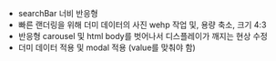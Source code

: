 -  searchBar 너비 반응형
- 빠른 랜더링을 위해 더미 데이터의 사진 wehp 작업 및, 용량 축소, 크기 4:3 
- 반응형 carousel 및 html body를 벗어나서 디스플레이가 깨지는 현상 수정
- 더미 데이터 적용 및 modal 적용 (value를 맞춰야 함)